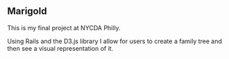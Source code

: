 ## Marigold

This is my final project at NYCDA Philly.

Using Rails and the D3.js library I allow for users to create a family tree and then see a visual representation of it.
